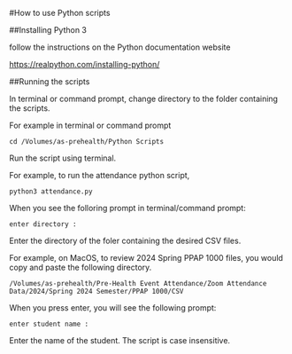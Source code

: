 #How to use Python scripts

##Installing Python 3

follow the instructions on the Python documentation website

https://realpython.com/installing-python/

##Running the scripts

In terminal or command prompt, change directory to the folder containing the scripts.

For example in terminal or command prompt
```
cd /Volumes/as-prehealth/Python Scripts
```

Run the script using terminal.

For example, to run the attendance python script,
```
python3 attendance.py
```

When you see the folloring prompt in terminal/command prompt:

```
enter directory :
```

Enter the directory of the foler containing the desired CSV files.

For example, on MacOS, to review 2024 Spring PPAP 1000 files, you would copy and paste the following directory.

```
/Volumes/as-prehealth/Pre-Health Event Attendance/Zoom Attendance Data/2024/Spring 2024 Semester/PPAP 1000/CSV
```

When you press enter, you will see the following prompt:

```
enter student name :
```

Enter the name of the student. The script is case insensitive.